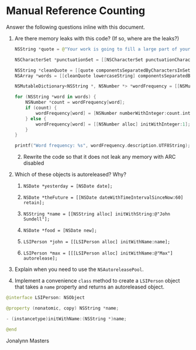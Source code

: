 # Manual Reference Counting

Answer the following questions inline with this document.

1. Are there memory leaks with this code? (If so, where are the leaks?)

	```swift
	NSString *quote = @"Your work is going to fill a large part of your life, and the only way to be truly satisfied is to do what you believe is great work. And the only way to do great work is to love what you do. If you haven't found it yet, keep looking. Don't settle. As with all matters of the heart, you'll know when you find it. - Steve Jobs";

	NSCharacterSet *punctuationSet = [[NSCharacterSet punctuationCharacterSet] retain];

	NSString *cleanQuote = [[quote componentsSeparatedByCharactersInSet:punctuationSet] componentsJoinedByString:@""];
	NSArray *words = [[cleanQuote lowercaseString] componentsSeparatedByString:@" "];

	NSMutableDictionary<NSString *, NSNumber *> *wordFrequency = [[NSMutableDictionary alloc] init];

	for (NSString *word in words) {
		NSNumber *count = wordFrequency[word];
		if (count) {
			wordFrequency[word] = [NSNumber numberWithInteger:count.integerValue + 1];
		} else {
			wordFrequency[word] = [[NSNumber alloc] initWithInteger:1];
		}
	}

	printf("Word frequency: %s", wordFrequency.description.UTF8String);
	```

	2. Rewrite the code so that it does not leak any memory with ARC disabled

2. Which of these objects is autoreleased?  Why?

	1. `NSDate *yesterday = [NSDate date];`
	
	2. `NSDate *theFuture = [[NSDate dateWithTimeIntervalSinceNow:60] retain];`
	
	3. `NSString *name = [[NSString alloc] initWithString:@"John Sundell"];`
	
	4. `NSDate *food = [NSDate new];`
	
	5. `LSIPerson *john = [[LSIPerson alloc] initWithName:name];`
	
	6. `LSIPerson *max = [[[LSIPerson alloc] initWithName:@"Max"] autorelease];`

3. Explain when you need to use the `NSAutoreleasePool`.


4. Implement a convenience `class` method to create a `LSIPerson` object that takes a `name` property and returns an autoreleased object.

```swift
@interface LSIPerson: NSObject

@property (nonatomic, copy) NSString *name;

- (instancetype)initWithName:(NSString *)name;

@end
```
Jonalynn Masters
